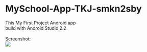 # MySchool-App-TKJ-smkn2sby
This My First Project Android app <br>
build with Android Studio 2.2 <br><br>
<font size="small">Screenshot:</font><br>
<img src="http://i.imgur.com/undefined.jpg" />
